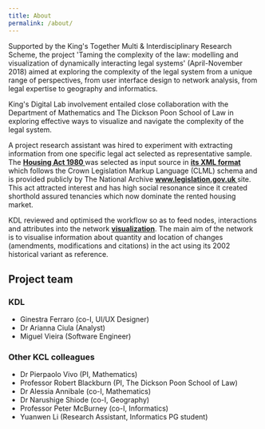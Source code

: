 ```yaml
---
title: About
permalink: /about/
---
```


<div class="narrow">
<p>Supported by the King's Together Multi & Interdisciplinary Research Scheme, the project 'Taming the complexity of the law: modelling and visualization of dynamically interacting legal systems' (April-November 2018) aimed at exploring the complexity of the legal system from a unique range of perspectives, from user interface design to network analysis, from legal expertise to geography and informatics.</p>

<p>King's Digital Lab involvement entailed close collaboration with the Department of Mathematics and The Dickson Poon School of Law in exploring effective ways to visualize and navigate the complexity of the legal system.</p>

<p>A project research assistant was hired to experiment with extracting information from one specific legal act selected as representative sample. The <strong><a href="http://www.legislation.gov.uk/ukpga/1980/51/contents">Housing Act 1980 <i class="fas fa-external-link" aria-label="external link"></i></a></strong> was selected as input source in <strong><a href="http://www.legislation.gov.uk/ukpga/1980/51/data.xml" aria-label="Open in new window" target="_blank">its XML format <i class="fas fa-external-link" aria-label="external link"></i></a></strong> which follows the Crown Legislation Markup Language (CLML) schema and is provided publicly by The National Archive <strong><a href="//www.legislation.gov.uk" aria-label="Open in new window" target="_blank">www.legislation.gov.uk <i class="fas fa-external-link" aria-label="external link"></i></a></strong> site. This act attracted interest and has high social resonance since it created shorthold assured tenancies which now dominate the rented housing market.</p>

<p>KDL reviewed and optimised the workflow so as to feed nodes, interactions and attributes into the network <strong><a href="../visualization">visualization</a></strong>. The main aim of the network is to visualise information about quantity and location of changes (amendments, modifications and citations) in the act using its 2002 historical variant as reference.</p>

<h2>Project team</h2>

<h3>KDL</h3>

<ul>
  <li>Ginestra Ferraro (co-I, UI/UX Designer)</li>
  <li>Dr Arianna Ciula (Analyst)</li>
  <li>Miguel Vieira (Software Engineer)</li>
</ul>

<h3>Other KCL colleagues</h3>

<ul>
  <li>Dr Pierpaolo Vivo (PI, Mathematics)</li>
  <li>Professor Robert Blackburn (PI, The Dickson Poon School of Law)</li>
  <li>Dr Alessia Annibale (co-I, Mathematics)</li>
  <li>Dr Narushige Shiode (co-I, Geography)</li>
  <li>Professor Peter McBurney (co-I, Informatics)</li>
  <li>Yuanwen Li (Research Assistant, Informatics PG student)</li>
</ul>
</div>